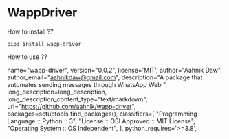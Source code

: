 # WappDriver


How to install ??

```
pip3 install wapp-driver
```

How to use ??


name="wapp-driver",
    version="0.0.2",
    license='MIT',
    author="Aahnik Daw",
    author_email="aahnikdaw@gmail.com",
    description="A package that automates sending messages through WhatsApp Web ",
    long_description=long_description,
    long_description_content_type="text/markdown",
    url="https://github.com/aahnik/wapp-driver",
    packages=setuptools.find_packages(),
    classifiers=[
        "Programming Language :: Python :: 3",
        "License :: OSI Approved :: MIT License",
        "Operating System :: OS Independent",
    ],
    python_requires='>=3.8',